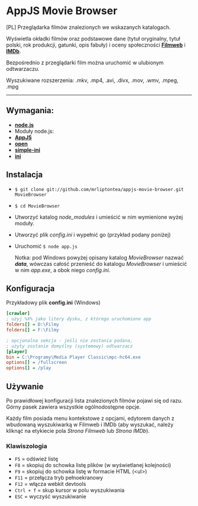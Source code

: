 AppJS Movie Browser
===================

[PL] Przeglądarka filmów znalezionych we wskazanych katalogach.

Wyświetla okładki filmów oraz podstawowe dane (tytuł oryginalny, tytuł polski, rok produkcji, gatunki, opis fabuły) i oceny społeczności __[Filmweb](http://www.filmweb.pl)__ i __[IMDb](http://www.imdb.com)__.

Bezpośrednio z przeglądarki film można uruchomić w ulubionym odtwarzaczu.

Wyszukiwane rozszerzenia: .mkv, .mp4, .avi, .divx, .mov, .wmv, .mpeg, .mpg

---


Wymagania:
----------

* __[node.js](http://nodejs.org)__
* Moduły node.js:
 * __[AppJS](http:appjs.org)__
 * __[open](https://npmjs.org/package/open)__
 * __[simple-ini](https://npmjs.org/package/simple-ini)__
 * __[ini](https://npmjs.org/package/ini)__


Instalacja
----------

* `$ git clone git://github.com/mrliptontea/appjs-movie-browser.git MovieBrowser`
* `$ cd MovieBrowser`
* Utworzyć katalog *node_modules* i umieścić w nim wymienione wyżej moduły.
* Utworzyć plik *config.ini* i wypełnić go  (przykład podany poniżej)
* Uruchomić `$ node app.js`

	Notka: pod Windows powyżej opisany katalog *MovieBrowser* nazwać ***data***, wówczas całość przenieść do katalogu *MovieBrowser* i umieścić w nim *app.exe*, a obok niego *config.ini*.


Konfiguracja
------------

Przykładowy plik **config.ini** (Windows)
  
```ini
[crawler]
; użyj %X% jako litery dysku, z którego uruchomiono app
folders[] = D:\Filmy
folders[] = F:\Filmy

; opcjonalna sekcja - jeśli nie zostania podana,
; użyty zostanie domyślny (systemowy) odtwarzacz
[player]
bin = C:\Programy\Media Player Classic\mpc-hc64.exe
options[] = /fullscreen
options[] = /play
```

Używanie
--------

Po prawidłowej konfiguracji lista znalezionych filmów pojawi się od razu.
Górny pasek zawiera wszystkie ogólnodostępne opcje.

Każdy film posiada menu kontekstowe z opcjami, edytorem danych z wbudowaną wyszukiwarką w Filmweb i IMDb (aby wyszukać, należy kliknąć na etykiecie pola *Strona Filmweb* lub *Strona IMDb*).

### Klawiszologia

- `F5` = odśwież listę
- `F8` = skopiuj do schowka listę plików (w wyświetlanej kolejności)
- `F9` = skopiuj do schowka listę w formacie HTML (\<ul\>)
- `F11` = przełącza tryb pełnoekranowy
- `F12` = włącza webkit devtools
- `Ctrl + f` = skup kursor w polu wyszukiwania
- `ESC` = wyczyść wyszukiwanie